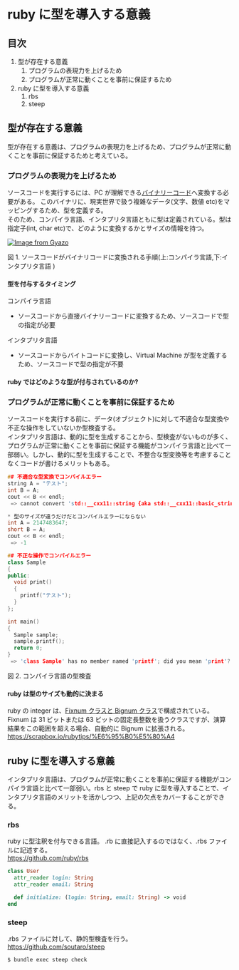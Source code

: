 # ruby に型を導入する意義

## 目次

1. 型が存在する意義
   1. プログラムの表現力を上げるため
   2. プログラムが正常に動くことを事前に保証するため
2. ruby に型を導入する意義
   1. rbs
   2. steep

## 型が存在する意義

型が存在する意義は、プログラムの表現力を上げるため、プログラムが正常に動くことを事前に保証するためと考えている。

### プログラムの表現力を上げるため

ソースコードを実行するには、PC が理解できる[バイナリーコード](https://ja.wikipedia.org/wiki/%E3%83%90%E3%82%A4%E3%83%8A%E3%83%AA)へ変換する必要がある。
このバイナリに、現実世界で扱う複雑なデータ(文字、数値 etc)をマッピングするため、型を定義する。<br>
そのため、コンパイラ言語、インタプリタ言語ともに型は定義されている。型は指定子(int, char etc)で、どのように変換するかとサイズの情報を持つ。

[![Image from Gyazo](https://i.gyazo.com/c6eb94c50b19897981437f25a01d95ce.png)](https://gyazo.com/c6eb94c50b19897981437f25a01d95ce)

図 1. ソースコードがバイナリコードに変換される手順(上:コンパイラ言語,下:インタプリタ言語 )

#### 型を付与するタイミング

コンパイラ言語

- ソースコードから直接バイナリーコードに変換するため、ソースコードで型の指定が必要

インタプリタ言語

- ソースコードからバイトコードに変換し、Virtual Machine が型を定義するため、ソースコードで型の指定が不要

#### ruby ではどのような型が付与されているのか?

### プログラムが正常に動くことを事前に保証するため

ソースコードを実行する前に、データ(オブジェクト)に対して不適合な型変換や不正な操作をしていないか型検査する。<br>
インタプリタ言語は、動的に型を生成することから、型検査がないものが多く、プログラムが正常に動くことを事前に保証する機能がコンパイラ言語と比べて一部弱い。しかし、動的に型を生成することで、不整合な型変換等を考慮することなくコードが書けるメリットもある。

```c++
## 不適合な型変換でコンパイルエラー
string A = "テスト";
int B = A;
cout << B << endl;
 => cannot convert 'std::__cxx11::string {aka std::__cxx11::basic_string<char>}' to 'int' in initialization

* 型のサイズが違うだけだとコンパイルエラーにならない
int A = 2147483647;
short B = A;
cout << B << endl;
 => -1

## 不正な操作でコンパイルエラー
class Sample
{
public:
  void print()
  {
    printf("テスト");
  }
};

int main()
{
  Sample sample;
  sample.printf();
  return 0;
}
 => 'class Sample' has no member named 'printf'; did you mean 'print'?
```

図 2. コンパイラ言語の型検査

#### ruby は型のサイズも動的に決まる

ruby の integer は、[Fixnum クラスと Bignum クラス](https://scrapbox.io/rubytips/%E6%95%B0%E5%80%A4)で構成されている。
Fixnum は 31 ビットまたは 63 ビットの固定長整数を扱うクラスですが、演算結果をこの範囲を超える場合、自動的に Bignum に拡張される。
https://scrapbox.io/rubytips/%E6%95%B0%E5%80%A4

## ruby に型を導入する意義

インタプリタ言語は、プログラムが正常に動くことを事前に保証する機能がコンパイラ言語と比べて一部弱い。rbs と steep で ruby に型を導入することで、インタプリタ言語のメリットを活かしつつ、上記の欠点をカバーすることができる。

### rbs

ruby に型注釈を付与できる言語。 .rb に直接記入するのではなく、.rbs ファイルに記述する。<br>
https://github.com/ruby/rbs

```ruby
class User
  attr_reader login: String
  attr_reader email: String

  def initialize: (login: String, email: String) -> void
end
```

### steep

.rbs ファイルに対して、静的型検査を行う。<br>
https://github.com/soutaro/steep

```
$ bundle exec steep check
```
